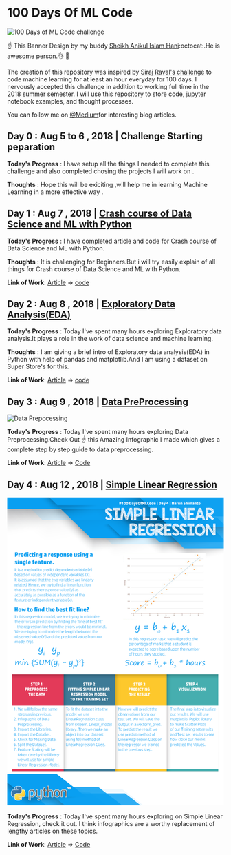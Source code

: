 # 100 Days Of ML Code

![100 Days of ML Code challenge](InfoGraphs/GithubBanner.png) 

:point_up: This Banner Design by my buddy [Sheikh Anikul Islam Hani](https://github.com/SheikhAnikulIslam):octocat:.He is awesome person.:ok_hand: :bust_in_silhouette:

The creation of this repository was inspired by [Siraj Raval's challenge](https://www.linkedin.com/feed/update/urn:li:activity:6420525903968825344/) to code machine learning for at least an hour everyday for 100 days.
I nervously accepted this challenge in addition to working full time in the 2018 summer semester. I will use this repository to store code, jupyter notebook examples, and thought processes.

You can follow me on [@Medium](https://medium.com/@harunshimanto)for interesting blog articles.
## Day 0 : Aug 5 to 6 , 2018 | Challenge Starting peparation 

**Today's Progress** : I have setup all the things I needed to complete this challenge and also completed chosing the projects I will work on .

**Thoughts** : Hope this will be exiciting ,will help me in learning Machine Learning in a more effective way .

## Day 1 : Aug 7 , 2018 | [Crash course of Data Science and ML with Python](https://www.linkedin.com/feed/update/urn:li:activity:6432532718810169344/)

**Today's Progress** : I have completed article and code for Crash course of Data Science and ML with Python.

**Thoughts** : It is challenging for Beginners.But i will try easily explain of all things for Crash course of Data Science and ML with Python.

**Link of Work**: [Article](https://hackernoon.com/10-ways-to-make-python-a-dangerous-language-for-data-science-6b88566ac040) => [code](http://bit.ly/2KC7EvY)
 
## Day 2 : Aug 8 , 2018 | [Exploratory Data Analysis(EDA)](https://www.linkedin.com/feed/update/urn:li:activity:6432869901274312704)

**Today's Progress** : Today I've spent many hours exploring Exploratory data analysis.It plays a role in the work of data science and machine learning.

**Thoughts** : I am giving a brief intro of Exploratory data analysis(EDA) in Python with help of pandas and matplotlib.And I am using a dataset on Super Store's for this.

**Link of Work**: [Article](https://hackernoon.com/overview-of-exploratory-data-analysis-with-python-6213e105b00b) => [code](http://bit.ly/2KytuAo)

## Day 3 : Aug 9 , 2018 | [Data PreProcessing](https://www.linkedin.com/feed/update/urn:li:activity:6433216669149159424)

![Data Prepocessing](InfoGraphs/Day3.png)

**Today's Progress** : Today I've spent many hours exploring Data Preprocessing.Check Out :point_up: this Amazing Infographic I made which gives a complete step by step guide to data preprocessing.

**Link of Work**: [Article](http://bit.ly/2MxsD4M) => [Code](http://bit.ly/2KDkTfT)

## Day 4 : Aug 12 , 2018 | [Simple Linear Regression](https://www.linkedin.com/feed/update/urn:li:activity:6434122254916902912)

![Simple Linear Regression](InfoGraphs/Day4.png)

**Today's Progress** : Today I've spent many hours exploring on Simple Linear Regression, check it out. I think infographics are a worthy replacement of lengthy articles on these topics. 


**Link of Work**: [Article](http://bit.ly/2MbIzO4) => [Code](http://bit.ly/2nwtw2E)
